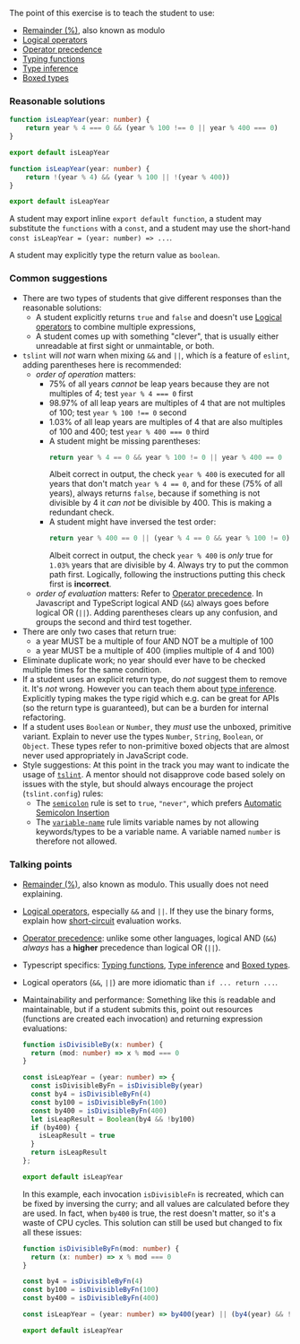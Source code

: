 The point of this exercise is to teach the student to use:
- [Remainder (%)](https://developer.mozilla.org/en-US/docs/Web/JavaScript/Reference/Operators/Arithmetic_Operators#Remainder_()), also known as modulo
- [Logical operators](https://developer.mozilla.org/en-US/docs/Web/JavaScript/Reference/Operators/Logical_Operators)
- [Operator precedence](https://developer.mozilla.org/en-US/docs/Web/JavaScript/Reference/Operators/Operator_Precedence)
- [Typing functions](https://www.typescriptlang.org/docs/handbook/functions.html#typing-the-function)
- [Type inference](https://www.typescriptlang.org/docs/handbook/functions.html#inferring-the-types)
- [Boxed types](https://www.typescriptlang.org/docs/handbook/declaration-files/do-s-and-don-ts.html)

### Reasonable solutions

```typescript
function isLeapYear(year: number) {
    return year % 4 === 0 && (year % 100 !== 0 || year % 400 === 0)
}

export default isLeapYear
```

```typescript
function isLeapYear(year: number) {
    return !(year % 4) && (year % 100 || !(year % 400))
}

export default isLeapYear
```

A student may export inline `export default function`, a student may substitute the `functions` with a `const`, and a student may use the short-hand `const isLeapYear = (year: number) => ...`.

A student may explicitly type the return value as `boolean`.

### Common suggestions
- There are two types of students that give different responses than the reasonable solutions:
  - A student explicitly returns `true` and `false` and doesn't use [Logical operators](https://developer.mozilla.org/en-US/docs/Web/JavaScript/Reference/Operators/Logical_Operators) to combine multiple expressions,
  - A student comes up with something "clever", that is usually either unreadable at first sight or unmaintable, or both.
- `tslint` will _not_ warn when mixing `&&` and `||`, which ís a feature of `eslint`, adding parentheses here is recommended:
  - _order of operation_ matters:
    - 75% of all years *cannot* be leap years because they are not multiples of 4; test `year % 4 === 0` first
    - 98.97% of all leap years are multiples of 4 that are not multiples of 100; test `year % 100 !== 0` second
    - 1.03% of all leap years are multiples of 4 that are also multiples of 100 and 400; test `year % 400 === 0` third
    - A student might be missing parentheses:
      ```typescript
      return year % 4 == 0 && year % 100 != 0 || year % 400 == 0
      ```
      Albeit correct in output, the check `year % 400` is executed for all years that don't match `year % 4 == 0`, and for these (75% of all years), always returns `false`, because if something is not divisible by 4 it _can not_ be divisible by 400. This is making a redundant check.
    - A student might have inversed the test order:
      ```typescript
      return year % 400 == 0 || (year % 4 == 0 && year % 100 != 0)
      ```
      Albeit correct in output, the check `year % 400` is _only_ true for `1.03%` years that are divisible by 4. Always try to put the common path first. Logically, following the instructions putting this check first is **incorrect**.
  - _order of evaluation_ matters: Refer to [Operator precedence](https://developer.mozilla.org/en-US/docs/Web/JavaScript/Reference/Operators/Operator_Precedence). In Javascript and TypeScript logical AND (`&&`) always goes before logical OR (`||`). Adding parentheses clears up any confusion, and groups the second and third test together.
- There are only two cases that return true:
  - a year MUST be a multiple of four AND NOT be a multiple of 100
  - a year MUST be a multiple of 400 (implies multiple of 4 and 100)
- Eliminate duplicate work; no year should ever have to be checked multiple times for the same condition.
- If a student uses an explicit return type, do _not_ suggest them to remove it. It's _not_ wrong. However you can teach them about [type inference](https://www.typescriptlang.org/docs/handbook/functions.html#inferring-the-types). Explicitly typing makes the type rigid which e.g. can be great for APIs (so the return type is guaranteed), but can be a burden for internal refactoring.
- If a student uses `Boolean` or `Number`, they _must_ use the unboxed, primitive variant. Explain to never use the types `Number`, `String`, `Boolean`, or `Object`. These types refer to non-primitive boxed objects that are almost never used appropriately in JavaScript code.
- Style suggestions:
  At this point in the track you may want to indicate the usage of [`tslint`](https://palantir.github.io/tslint). A mentor should not disapprove code based solely on issues with the style, but should always encourage the project (`tslint.config`) rules:
  - The [`semicolon`](https://palantir.github.io/rules/semicolon/) rule is set to `true`, `"never"`, which prefers [Automatic Semicolon Insertion](http://www.ecma-international.org/ecma-262/6.0/index.html#sec-automatic-semicolon-insertion)
  - The [`variable-name`](https://palantir.github.io/tslint/rules/variable-name/) rule limits variable names by not allowing keywords/types to be a variable name. A variable named `number` is therefore not allowed.

### Talking points
* [Remainder (%)](https://developer.mozilla.org/en-US/docs/Web/JavaScript/Reference/Operators/Arithmetic_Operators#Remainder_()), also known as modulo. This usually does not need explaining.
* [Logical operators](https://developer.mozilla.org/en-US/docs/Web/JavaScript/Reference/Operators/Logical_Operators), especially `&&` and `||`. If they use the binary forms, explain how [short-circuit](https://developer.mozilla.org/en-US/docs/Web/JavaScript/Reference/Operators/Logical_Operators#Short-circuit_evaluation) evaluation works.
* [Operator precedence](https://developer.mozilla.org/en-US/docs/Web/JavaScript/Reference/Operators/Operator_Precedence): unlike some other languages, logical AND (`&&`) _always_ has a **higher** precedence than logical OR (`||`).
* Typescript specifics: [Typing functions](https://www.typescriptlang.org/docs/handbook/functions.html#typing-the-function), [Type inference](https://www.typescriptlang.org/docs/handbook/functions.html#inferring-the-types) and [Boxed types](https://www.typescriptlang.org/docs/handbook/declaration-files/do-s-and-don-ts.html).
* Logical operators (`&&`, `||`) are more idiomatic than `if ... return ...`.
* Maintainability and performance:
  Something like this ís readable and maintainable, but if a student submits this, point out resources (functions are created each invocation) and returning expression evaluations:

  ```typescript
  function isDivisibleBy(x: number) {
    return (mod: number) => x % mod === 0
  }

  const isLeapYear = (year: number) => {
    const isDivisibleByFn = isDivisibleBy(year)
    const by4 = isDivisibleByFn(4)
    const by100 = isDivisibleByFn(100)
    const by400 = isDivisibleByFn(400)
    let isLeapResult = Boolean(by4 && !by100)
    if (by400) {
      isLeapResult = true
    }
    return isLeapResult
  };

  export default isLeapYear
  ```

  In this example, each invocation `isDivisibleFn` is recreated, which can be fixed by inversing the curry; and all values are calculated before they are used. In fact, when `by400` is true, the rest doesn't matter, so it's a waste of CPU cycles. This solution can still be used but changed to fix all these issues:

  ```typescript
  function isDivisibleByFn(mod: number) {
    return (x: number) => x % mod === 0
  }

  const by4 = isDivisibleByFn(4)
  const by100 = isDivisibleByFn(100)
  const by400 = isDivisibleByFn(400)

  const isLeapYear = (year: number) => by400(year) || (by4(year) && !by100(year))

  export default isLeapYear
  ```
